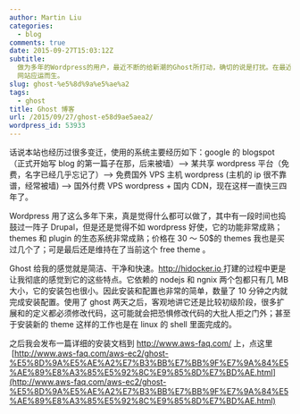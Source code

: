 ```yaml
---
author: Martin Liu
categories:
  - blog
comments: true
date: 2015-09-27T15:03:12Z
subtitle:
  做为多年的Wordpress的用户，最近不断的给新潮的Ghost所打动，确切的说是打扰。在最近终于把了这根草，一切就顺其自然把。http://hidocker.io
  网站应运而生。
slug: ghost-%e5%8d%9a%e5%ae%a2
tags:
  - ghost
title: Ghost 博客
url: /2015/09/27/ghost-e58d9ae5aea2/
wordpress_id: 53933
---
```


话说本站也经历过很多变迁，使用的系统主要经历如下：google 的 blogspot （正式开始写 blog 的第一篇子在那，后来被墙）--> 某共享 wordpress 平台（免费，名字已经几乎忘记了）--> 免费国外 VPS 主机 wordpress (主机的 ip 很不靠谱，经常被墙) --> 国外付费 VPS wordpress + 国内 CDN，现在这样一直快三四年了。

Wordpress 用了这么多年下来，真是觉得什么都可以做了，其中有一段时间也捣鼓过一阵子 Drupal，但是还是觉得不如 wordpress 好使，它的功能非常成熟；themes 和 plugin 的生态系统非常成熟；价格在 30 ～ 50$的 themes 我也是买过几个了；可是最后还是维持在了当前这个 free theme 。

Ghost 给我的感觉就是简洁、干净和快速。[http://hidocker.io ](http://hidocker.io)打建的过程中更是让我彻底的感觉到它的这些特点。它依赖的 nodejs 和 ngnix 两个包都只有几 MB 大小，它的安装包也很小。因此安装和配置也非常的简单，数量了 10 分钟之内就完成安装配置。使用了 ghost 两天之后，客观地讲它还是比较初级阶段，很多扩展和的定义都必须修改代码，这可能就会把恐惧修改代码的大批人拒之门外；甚至于安装新的 theme 这样的工作也是在 linux 的 shell 里面完成的。

之后我会发布一篇详细的安装文档到 http://www.aws-faq.com/ 上，点这里  [http://www.aws-faq.com/aws-ec2/ghost-%E5%8D%9A%E5%AE%A2%E7%B3%BB%E7%BB%9F%E7%9A%84%E5%AE%89%E8%A3%85%E5%92%8C%E9%85%8D%E7%BD%AE.html](http://www.aws-faq.com/aws-ec2/ghost-%E5%8D%9A%E5%AE%A2%E7%B3%BB%E7%BB%9F%E7%9A%84%E5%AE%89%E8%A3%85%E5%92%8C%E9%85%8D%E7%BD%AE.html)
